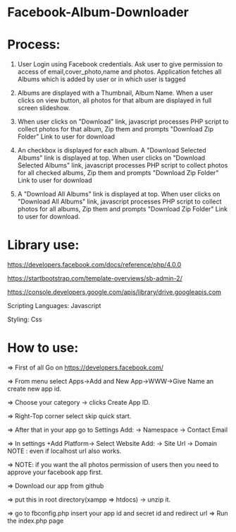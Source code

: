 # Facebook-Album-Downloader

# Process:
1. User Login using Facebook credentials. Ask user to give permission to access of email,cover_photo,name and photos. Application fetches all Albums which is added by user or in which user is tagged

2. Albums are displayed with a Thumbnail, Album Name. When a user clicks on view button, all photos for that album are displayed in full screen slideshow.

3.  When user clicks on "Download" link, javascript processes PHP script to collect photos for that album, Zip them and prompts "Download Zip Folder" Link to user for download

4. An checkbox is displayed for each album. A "Download Selected Albums" link is displayed at top. When user clicks on "Download Selected Albums" link, javascript processes PHP script to collect photos for all checked albums, Zip them and prompts "Download Zip Folder" Link to user for download

5. A "Download All Albums" link is displayed at top. When user clicks on "Download All Albums" link, javascript processes PHP script to collect photos for all albums, Zip them and prompts "Download Zip Folder" Link to user for download.

# Library use:

https://developers.facebook.com/docs/reference/php/4.0.0

https://startbootstrap.com/template-overviews/sb-admin-2/

https://console.developers.google.com/apis/library/drive.googleapis.com

Scripting Languages: Javascript

Styling: Css

# How to use:

=> First of all Go on https://developers.facebook.com/

=> From menu select Apps->Add and New App->WWW->Give Name an create new app id.

=> Choose your category -> clicks Create App ID.

=> Right-Top corner select skip quick start.

=> After that in your app go to Settings Add: -> Namespace -> Contact Email

=> In settings +Add Platform-> Select Website Add: -> Site Url -> Domain NOTE : even if localhost url also works.

=> NOTE: if you want the all photos permission of users then you need to approve your facebook app first.

=> Download our app from github

=> put this in root directory(xampp => htdocs) -> unzip it.

=> go to fbconfig.php
      insert your app id and secret id and redirect url
=> Run the index.php page
